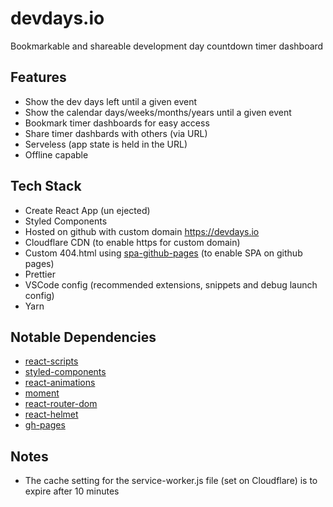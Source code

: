 # devdays.io

Bookmarkable and shareable development day countdown timer dashboard

## Features

* Show the dev days left until a given event
* Show the calendar days/weeks/months/years until a given event
* Bookmark timer dashboards for easy access
* Share timer dashbards with others (via URL)
* Serveless (app state is held in the URL)
* Offline capable

## Tech Stack

* Create React App (un ejected)
* Styled Components
* Hosted on github with custom domain https://devdays.io
* Cloudflare CDN (to enable https for custom domain)
* Custom 404.html using [spa-github-pages](https://github.com/rafrex/spa-github-pages) (to enable SPA on github pages)
* Prettier
* VSCode config (recommended extensions, snippets and debug launch config)
* Yarn

## Notable Dependencies

* [react-scripts](https://github.com/facebook/create-react-app)
* [styled-components](https://github.com/styled-components/styled-components)
* [react-animations](https://github.com/FormidableLabs/react-animations)
* [moment](https://github.com/moment/moment)
* [react-router-dom](https://github.com/ReactTraining/react-router/tree/master/packages/react-router-dom)
* [react-helmet](https://github.com/nfl/react-helmet)
* [gh-pages](https://github.com/tschaub/gh-pages)

## Notes

* The cache setting for the service-worker.js file (set on Cloudflare) is to expire after 10 minutes
